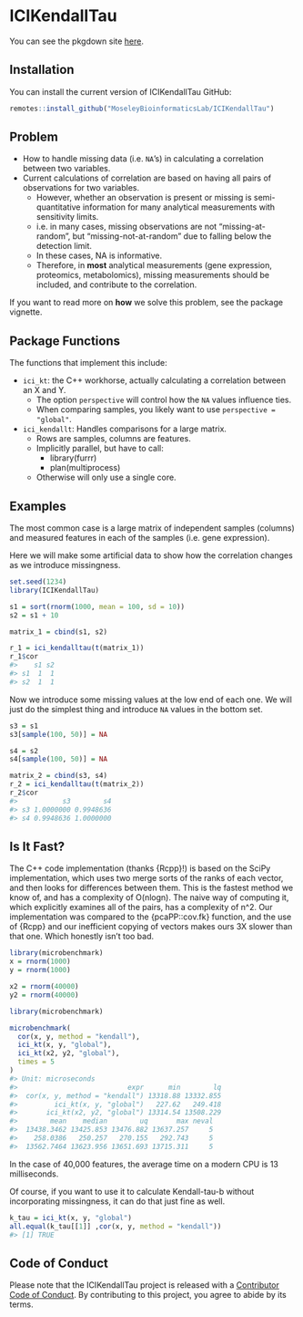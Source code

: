
<!-- README.md is generated from README.Rmd. Please edit that file -->

# ICIKendallTau

<!-- badges: start -->
<!-- badges: end -->

You can see the pkgdown site
[here](https://moseleybioinformaticslab.github.io/ICIKendallTau).

## Installation

You can install the current version of ICIKendallTau GitHub:

``` r
remotes::install_github("MoseleyBioinformaticsLab/ICIKendallTau")
```

## Problem

-   How to handle missing data (i.e. `NA`’s) in calculating a
    correlation between two variables.
-   Current calculations of correlation are based on having all pairs of
    observations for two variables.
    -   However, whether an observation is present or missing is
        semi-quantitative information for many analytical measurements
        with sensitivity limits.
    -   i.e. in many cases, missing observations are not
        “missing-at-random”, but “missing-not-at-random” due to falling
        below the detection limit.
    -   In these cases, NA is informative.
    -   Therefore, in **most** analytical measurements (gene expression,
        proteomics, metabolomics), missing measurements should be
        included, and contribute to the correlation.

If you want to read more on **how** we solve this problem, see the
package vignette.

## Package Functions

The functions that implement this include:

-   `ici_kt`: the C++ workhorse, actually calculating a correlation
    between an X and Y.
    -   The option `perspective` will control how the `NA` values
        influence ties.
    -   When comparing samples, you likely want to use
        `perspective = "global"`.
-   `ici_kendallt`: Handles comparisons for a large matrix.
    -   Rows are samples, columns are features.
    -   Implicitly parallel, but have to call:
        -   library(furrr)
        -   plan(multiprocess)
    -   Otherwise will only use a single core.

## Examples

The most common case is a large matrix of independent samples (columns)
and measured features in each of the samples (i.e. gene expression).

Here we will make some artificial data to show how the correlation
changes as we introduce missingness.

``` r
set.seed(1234)
library(ICIKendallTau)

s1 = sort(rnorm(1000, mean = 100, sd = 10))
s2 = s1 + 10 

matrix_1 = cbind(s1, s2)

r_1 = ici_kendalltau(t(matrix_1))
r_1$cor
#>    s1 s2
#> s1  1  1
#> s2  1  1
```

Now we introduce some missing values at the low end of each one. We will
just do the simplest thing and introduce `NA` values in the bottom set.

``` r
s3 = s1
s3[sample(100, 50)] = NA

s4 = s2
s4[sample(100, 50)] = NA

matrix_2 = cbind(s3, s4)
r_2 = ici_kendalltau(t(matrix_2))
r_2$cor
#>           s3        s4
#> s3 1.0000000 0.9948636
#> s4 0.9948636 1.0000000
```

## Is It Fast?

The C++ code implementation (thanks {Rcpp}!) is based on the SciPy
implementation, which uses two merge sorts of the ranks of each vector,
and then looks for differences between them. This is the fastest method
we know of, and has a complexity of O(nlogn). The naive way of computing
it, which explicitly examines all of the pairs, has a complexity of n^2.
Our implementation was compared to the {pcaPP::cov.fk} function, and the
use of {Rcpp} and our inefficient copying of vectors makes ours 3X
slower than that one. Which honestly isn’t too bad.

``` r
library(microbenchmark)
x = rnorm(1000)
y = rnorm(1000)

x2 = rnorm(40000)
y2 = rnorm(40000)

library(microbenchmark)

microbenchmark(
  cor(x, y, method = "kendall"),
  ici_kt(x, y, "global"),
  ici_kt(x2, y2, "global"),
  times = 5
)
#> Unit: microseconds
#>                           expr      min        lq
#>  cor(x, y, method = "kendall") 13318.88 13332.855
#>         ici_kt(x, y, "global")   227.62   249.418
#>       ici_kt(x2, y2, "global") 13314.54 13508.229
#>        mean    median        uq       max neval
#>  13438.3462 13425.853 13476.882 13637.257     5
#>    258.0386   250.257   270.155   292.743     5
#>  13562.7464 13623.956 13651.693 13715.311     5
```

In the case of 40,000 features, the average time on a modern CPU is 13
milliseconds.

Of course, if you want to use it to calculate Kendall-tau-b without
incorporating missingness, it can do that just fine as well.

``` r
k_tau = ici_kt(x, y, "global")
all.equal(k_tau[[1]] ,cor(x, y, method = "kendall"))
#> [1] TRUE
```

## Code of Conduct

Please note that the ICIKendallTau project is released with a
[Contributor Code of
Conduct](https://contributor-covenant.org/version/2/0/CODE_OF_CONDUCT.html).
By contributing to this project, you agree to abide by its terms.
